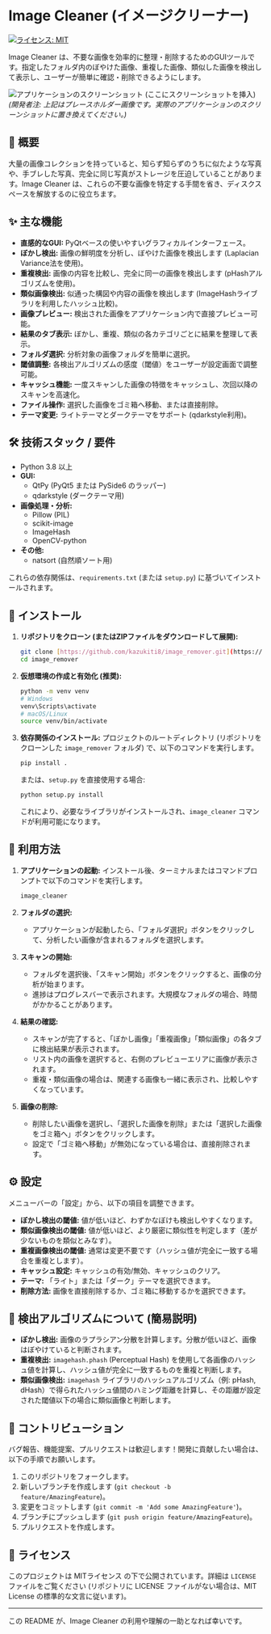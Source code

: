 # Image Cleaner (イメージクリーナー)

[![ライセンス: MIT](https://img.shields.io/badge/License-MIT-yellow.svg)](https://opensource.org/licenses/MIT)

Image Cleaner は、不要な画像を効率的に整理・削除するためのGUIツールです。指定したフォルダ内のぼやけた画像、重複した画像、類似した画像を検出して表示し、ユーザーが簡単に確認・削除できるようにします。

![アプリケーションのスクリーンショット (ここにスクリーンショットを挿入)](https://placehold.co/800x500/2d3748/e2e8f0?text=アプリケーションのスクリーンショット)
*(開発者注: 上記はプレースホルダー画像です。実際のアプリケーションのスクリーンショットに置き換えてください。)*

## 📝 概要

大量の画像コレクションを持っていると、知らず知らずのうちに似たような写真や、手ブレした写真、完全に同じ写真がストレージを圧迫していることがあります。Image Cleaner は、これらの不要な画像を特定する手間を省き、ディスクスペースを解放するのに役立ちます。

## ✨ 主な機能

* **直感的なGUI:** PyQtベースの使いやすいグラフィカルインターフェース。
* **ぼかし検出:** 画像の鮮明度を分析し、ぼやけた画像を検出します (Laplacian Variance法を使用)。
* **重複検出:** 画像の内容を比較し、完全に同一の画像を検出します (pHashアルゴリズムを使用)。
* **類似画像検出:** 似通った構図や内容の画像を検出します (ImageHashライブラリを利用したハッシュ比較)。
* **画像プレビュー:** 検出された画像をアプリケーション内で直接プレビュー可能。
* **結果のタブ表示:** ぼかし、重複、類似の各カテゴリごとに結果を整理して表示。
* **フォルダ選択:** 分析対象の画像フォルダを簡単に選択。
* **閾値調整:** 各検出アルゴリズムの感度（閾値）をユーザーが設定画面で調整可能。
* **キャッシュ機能:** 一度スキャンした画像の特徴をキャッシュし、次回以降のスキャンを高速化。
* **ファイル操作:** 選択した画像をゴミ箱へ移動、または直接削除。
* **テーマ変更:** ライトテーマとダークテーマをサポート (qdarkstyle利用)。

## 🛠️ 技術スタック / 要件

* Python 3.8 以上
* **GUI:**
    * QtPy (PyQt5 または PySide6 のラッパー)
    * qdarkstyle (ダークテーマ用)
* **画像処理・分析:**
    * Pillow (PIL)
    * scikit-image
    * ImageHash
    * OpenCV-python
* **その他:**
    * natsort (自然順ソート用)

これらの依存関係は、`requirements.txt` (または `setup.py`) に基づいてインストールされます。

## 🚀 インストール

1.  **リポジトリをクローン (またはZIPファイルをダウンロードして展開):**
    ```bash
    git clone [https://github.com/kazukiti8/image_remover.git](https://github.com/kazukiti8/image_remover.git)
    cd image_remover
    ```

2.  **仮想環境の作成と有効化 (推奨):**
    ```bash
    python -m venv venv
    # Windows
    venv\Scripts\activate
    # macOS/Linux
    source venv/bin/activate
    ```

3.  **依存関係のインストール:**
    プロジェクトのルートディレクトリ (リポジトリをクローンした `image_remover` フォルダ) で、以下のコマンドを実行します。
    ```bash
    pip install .
    ```
    または、`setup.py` を直接使用する場合:
    ```bash
    python setup.py install
    ```
    これにより、必要なライブラリがインストールされ、`image_cleaner` コマンドが利用可能になります。

## 🏃 利用方法

1.  **アプリケーションの起動:**
    インストール後、ターミナルまたはコマンドプロンプトで以下のコマンドを実行します。
    ```bash
    image_cleaner
    ```

2.  **フォルダの選択:**
    * アプリケーションが起動したら、「フォルダ選択」ボタンをクリックして、分析したい画像が含まれるフォルダを選択します。

3.  **スキャンの開始:**
    * フォルダを選択後、「スキャン開始」ボタンをクリックすると、画像の分析が始まります。
    * 進捗はプログレスバーで表示されます。大規模なフォルダの場合、時間がかかることがあります。

4.  **結果の確認:**
    * スキャンが完了すると、「ぼかし画像」「重複画像」「類似画像」の各タブに検出結果が表示されます。
    * リスト内の画像を選択すると、右側のプレビューエリアに画像が表示されます。
    * 重複・類似画像の場合は、関連する画像も一緒に表示され、比較しやすくなっています。

5.  **画像の削除:**
    * 削除したい画像を選択し、「選択した画像を削除」または「選択した画像をゴミ箱へ」ボタンをクリックします。
    * 設定で「ゴミ箱へ移動」が無効になっている場合は、直接削除されます。

## ⚙️ 設定

メニューバーの「設定」から、以下の項目を調整できます。

* **ぼかし検出の閾値:** 値が低いほど、わずかなぼけも検出しやすくなります。
* **類似画像検出の閾値:** 値が低いほど、より厳密に類似性を判定します（差が少ないものを類似とみなす）。
* **重複画像検出の閾値:** 通常は変更不要です（ハッシュ値が完全に一致する場合を重複とします）。
* **キャッシュ設定:** キャッシュの有効/無効、キャッシュのクリア。
* **テーマ:** 「ライト」または「ダーク」テーマを選択できます。
* **削除方法:** 画像を直接削除するか、ゴミ箱に移動するかを選択できます。

## 🔬 検出アルゴリズムについて (簡易説明)

* **ぼかし検出:** 画像のラプラシアン分散を計算します。分散が低いほど、画像はぼやけていると判断されます。
* **重複検出:** `imagehash.phash` (Perceptual Hash) を使用して各画像のハッシュ値を計算し、ハッシュ値が完全に一致するものを重複と判断します。
* **類似画像検出:** `imagehash` ライブラリのハッシュアルゴリズム（例: pHash, dHash）で得られたハッシュ値間のハミング距離を計算し、その距離が設定された閾値以下の場合に類似画像と判断します。

## 🤝 コントリビューション

バグ報告、機能提案、プルリクエストは歓迎します！開発に貢献したい場合は、以下の手順でお願いします。

1.  このリポジトリをフォークします。
2.  新しいブランチを作成します (`git checkout -b feature/AmazingFeature`)。
3.  変更をコミットします (`git commit -m 'Add some AmazingFeature'`)。
4.  ブランチにプッシュします (`git push origin feature/AmazingFeature`)。
5.  プルリクエストを作成します。

## 📜 ライセンス

このプロジェクトは MITライセンス の下で公開されています。詳細は `LICENSE` ファイルをご覧ください (リポジトリに LICENSE ファイルがない場合は、MIT License の標準的な文言に従います)。

---

この README が、Image Cleaner の利用や理解の一助となれば幸いです。
